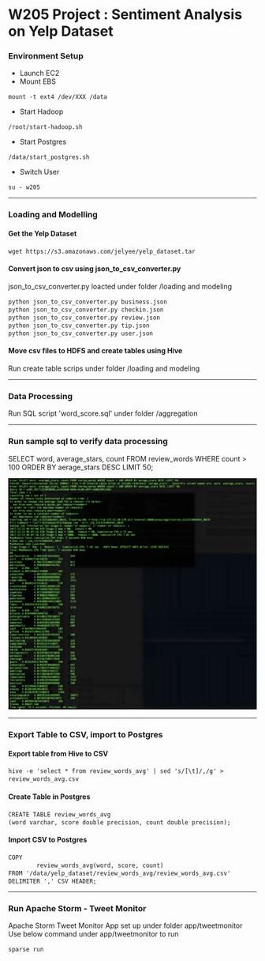 # W205 Project : Sentiment Analysis on Yelp Dataset

### Environment Setup
* Launch EC2
* Mount EBS
```
mount -t ext4 /dev/XXX /data
```
* Start Hadoop
```
/root/start-hadoop.sh
```
* Start Postgres
```
/data/start_postgres.sh
```
* Switch User
```
su - w205
```


---
### Loading and Modelling

#### Get the Yelp Dataset
```
wget https://s3.amazonaws.com/jelyee/yelp_dataset.tar
```

#### Convert json to csv using json_to_csv_converter.py
json_to_csv_converter.py loacted under folder /loading and modeling

```
python json_to_csv_converter.py business.json
python json_to_csv_converter.py checkin.json
python json_to_csv_converter.py review.json
python json_to_csv_converter.py tip.json
python json_to_csv_converter.py user.json
```

#### Move csv files to HDFS and create tables using Hive
Run create table scrips under folder /loading and modeling


---
### Data Processing
Run SQL script 'word_score.sql' under folder /aggregation


---
### Run sample sql to verify data processing
SELECT word, average_stars, count FROM review_words WHERE count > 100 ORDER BY aerage_stars DESC LIMIT 50;

![Top Positive Words](https://github.com/jey-lee/W205_project/blob/master/screenshot/screenshot-top_positive_words.png "Top Positive Words")


---
### Export Table to CSV, import to Postgres
#### Export table from Hive to CSV
```
hive -e 'select * from review_words_avg' | sed 's/[\t]/,/g' > review_words_avg.csv
```

#### Create Table in Postgres
```
CREATE TABLE review_words_avg 
(word varchar, score double precision, count double precision);
```

#### Import CSV to Postgres
```
COPY 
        review_words_avg(word, score, count)
FROM '/data/yelp_dataset/review_words_avg/review_words_avg.csv' DELIMITER ',' CSV HEADER;
```


---
### Run Apache Storm - Tweet Monitor
Apache Storm Tweet Monitor App set up under folder app/tweetmonitor
Use below command under app/tweetmonitor to run
```
sparse run
```



